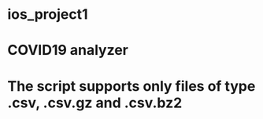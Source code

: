 # ios_project1 
# COVID19 analyzer
# The script supports only files of type .csv, .csv.gz and .csv.bz2
